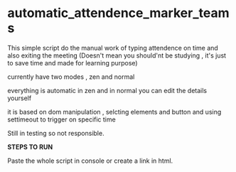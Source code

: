 # automatic_attendence_marker_teams

This simple script do the manual work of typing attendence on time and also exiting the meeting
(Doesn't mean you should'nt be studying , it's just to save time and made for learning purpose)

currently have two modes , zen and normal

everything is automatic in zen and in normal you can edit the details yourself

it is based on dom manipulation , selcting elements and button and using settimeout to trigger on specific time

Still in testing so not responsible.

**STEPS TO RUN**

Paste the whole script in console or create a link in html.

